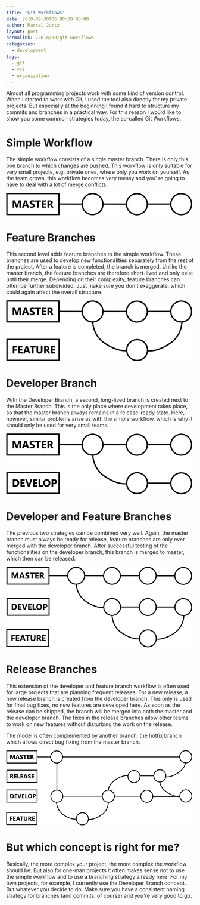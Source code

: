 ```yaml
---
title: 'Git Workflows'
date: 2018-09-30T06:00:00+00:00
author: Marcel Jurtz
layout: post
permalink: /2018/09/git-workflows
categories:
  - development
tags:
  - git
  - vcs
  - organization
---
```


Almost all programming projects work with some kind of version control.
When I started to work with Git, I used the tool also directly for my private projects. 
But especially at the beginning I found it hard to structure my commits and branches in a practical way. 
For this reason I would like to show you some common strategies today, the so-called Git Workflows.

# Simple Workflow

The simple workflow consists of a single master branch. 
There is only this one branch to which changes are pushed. 
This workflow is only suitable for very small projects, e.g. private ones, where only you work on yourself. 
As the team grows, this workflow becomes very messy and you' re going to have to deal with a lot of merge conflicts.

<a href="/assets/2018/git_workflow_simple.png" data-lightbox="git_workflow_simple"><img src="/assets/2018/git_workflow_simple.png"/></a>

# Feature Branches

This second level adds feature branches to the simple workflow. 
These branches are used to develop new functionalities separately from the rest of the project. 
After a feature is completed, the branch is merged. 
Unlike the master branch, the feature branches are therefore short-lived and only exist until their merge. 
Depending on their complexity, feature branches can often be further subdivided. 
Just make sure you don't exaggerate, which could again affect the overall structure.

<a href="/assets/2018/git_workflow_feature.png" data-lightbox="git_workflow_feature"><img src="/assets/2018/git_workflow_feature.png"/></a>

# Developer Branch

With the Developer Branch, a second, long-lived branch is created next to the Master Branch. 
This is the only place where development takes place, so that the master branch always remains in a release-ready state. 
Here, however, similar problems arise as with the simple workflow, which is why it should only be used for very small teams.

<a href="/assets/2018/git_workflow_develop.png" data-lightbox="git_workflow_develop"><img src="/assets/2018/git_workflow_develop.png"/></a>

# Developer and Feature Branches

The previous two strategies can be combined very well. 
Again, the master branch must always be ready for release, feature branches are only ever merged with the developer branch. 
After successful testing of the functionalities on the developer branch, this branch is merged to master, which then can be released.

<a href="/assets/2018/git_workflow_dev_feature.png" data-lightbox="git_workflow_dev_feature"><img src="/assets/2018/git_workflow_dev_feature.png"/></a>

# Release Branches

This extension of the developer and feature branch workflow is often used for large projects that are planning frequent releases. 
For a new release, a new release branch is created from the developer branch. 
This only is used for final bug fixes, no new features are developed here. 
As soon as the release can be shipped, the branch will be merged into both the master and the developer branch. 
The fixes in the release branches allow other teams to work on new features without disturbing the work on the release.

The model is often complemented by another branch: the hotfix branch which allows direct bug fixing from the master branch.

<a href="/assets/2018/git_workflow_release.png" data-lightbox="git_workflow_release"><img src="/assets/2018/git_workflow_release.png"/></a>

# But which concept is right for me?

Basically, the more complex your project, the more complex the workflow should be. 
But also for one-man projects it often makes sense not to use the simple workflow and to use a branching strategy already here. 
For my own projects, for example, I currently use the Developer Branch concept.
But whatever you decide to do: Make sure you have a consistent naming strategy for branches (and commits, of course) 
and you're very good to go.
